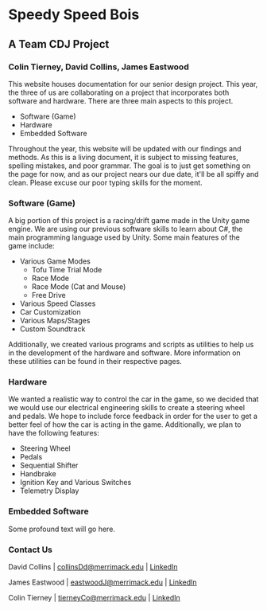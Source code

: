 # Speedy Speed Bois
## A Team CDJ Project
### Colin Tierney, David Collins, James Eastwood

This website houses documentation for our senior design project. 
This year, the three of us are collaborating on a project that 
incorporates both software and hardware. There are three main 
aspects to this project. 
- Software (Game)
- Hardware
- Embedded Software

Throughout the year, this website will be updated with our findings and methods. As this
is a living document, it is subject to missing features, spelling mistakes, and poor
grammar. The goal is to just get something on the page for now, and as our project nears
our due date, it'll be all spiffy and clean. Please excuse our poor typing skills for the
moment.

### Software (Game)
A big portion of this project is a racing/drift game made in the Unity game engine. We are
using our previous software skills to learn about C#, the main programming language used
by Unity. Some main features of the game include:
- Various Game Modes
    - Tofu Time Trial Mode
    - Race Mode
    - Race Mode (Cat and Mouse)
    - Free Drive
- Various Speed Classes
- Car Customization
- Various Maps/Stages
- Custom Soundtrack

Additionally, we created various programs and scripts as utilities to help us in the 
development of the hardware and software. More information on these utilities can be found
in their respective pages.

### Hardware
We wanted a realistic way to control the car in the game, so we decided that we would use
our electrical engineering skills to create a steering wheel and pedals. We hope to include
force feedback in order for the user to get a better feel of how the car is acting in the
game. Additionally, we plan to have the following features:
- Steering Wheel
- Pedals
- Sequential Shifter
- Handbrake
- Ignition Key and Various Switches
- Telemetry Display

### Embedded Software
Some profound text will go here.

### Contact Us
David Collins  | [collinsDd@merrimack.edu](mailto:collinsdd@merrimack.edu) |
[LinkedIn](https://www.linkedin.com/in/david-collins-890495208/)

James Eastwood | [eastwoodJ@merrimack.edu](mailto:eastwoodj@merrimack.edu) | 
[LinkedIn](https://www.linkedin.com/in/eastwoodjames/)

Colin Tierney  | [tierneyCo@merrimack.edu](mailto:tierneyCo@merrimack.edu) |
[LinkedIn](https://www.linkedin.com/in/user-colin-tierney/)
